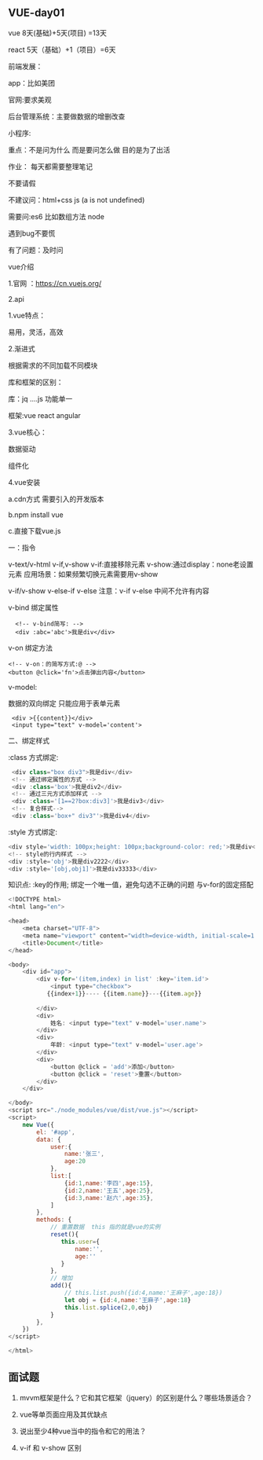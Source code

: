 ## VUE-day01

vue  8天(基础)+5天(项目)  =13天

react 5天（基础）+1（项目）=6天

前端发展：

app：比如美团    

官网:要求美观 

后台管理系统：主要做数据的增删改查

小程序:

重点：不是问为什么  而是要问怎么做  目的是为了出活

作业： 每天都需要整理笔记

不要请假

不建议问：html+css  js (a is not undefined)   

需要问:es6  比如数组方法 node 

遇到bug不要慌

有了问题：及时问



vue介绍

1.官网 ：https://cn.vuejs.org/

2.api

1.vue特点：

易用，灵活，高效

2.渐进式

根据需求的不同加载不同模块

库和框架的区别：

库：jq   ....js  功能单一

框架:vue   react  angular  

3.vue核心：

数据驱动

组件化

4.vue安装

a.cdn方式  需要引入的开发版本

b.npm install vue 

c.直接下载vue.js

一：指令

v-text/v-html    v-if,v-show v-if:直接移除元素  v-show:通过display：none老设置元素 应用场景：如果频繁切换元素需要用v-show    

v-if/v-show  v-else-if v-else   注意：v-if v-else 中间不允许有内容 

v-bind  绑定属性   

```
  <!-- v-bind简写: -->
  <div :abc='abc'>我是div</div>
```

v-on   绑定方法

```
<!-- v-on：的简写方式:@ -->
<button @click='fn'>点击弹出内容</button>
```



v-model:

数据的双向绑定    只能应用于表单元素

```
 <div >{{content}}</div>
 <input type="text" v-model='content'>
```



二、绑定样式

:class 方式绑定:

```js
 <div class="box div3">我是div</div>
 <!-- 通过绑定属性的方式 -->
 <div :class='box'>我是div2</div>
 <!-- 通过三元方式添加样式 -->
 <div :class='[1==2?box:div3]'>我是div3</div>
 <!-- 复合样式-->
 <div :class='box+" div3"'>我是div4</div>
```

:style 方式绑定:

```js
<div style='width: 100px;height: 100px;background-color: red;'>我是div</div>
<!-- style的行内样式 -->
<div :style='obj'>我是div2222</div>
<div :style='[obj,obj1]'>我是div33333</div>
```

知识点: :key的作用; 绑定一个唯一值，避免勾选不正确的问题  与v-for的固定搭配

```js
<!DOCTYPE html>
<html lang="en">

<head>
    <meta charset="UTF-8">
    <meta name="viewport" content="width=device-width, initial-scale=1.0">
    <title>Document</title>
</head>

<body>
    <div id="app">
        <div v-for='(item,index) in list' :key='item.id'>
            <input type="checkbox">
           {{index+1}}---- {{item.name}}---{{item.age}}
          
        </div>
        <div>
            姓名: <input type="text" v-model='user.name'>
        </div>
        <div>
            年龄: <input type="text" v-model='user.age'>
        </div>
        <div>
            <button @click = 'add'>添加</button>
            <button @click = 'reset'>重置</button>
        </div>
    </div>

</body>
<script src="./node_modules/vue/dist/vue.js"></script>
<script>
    new Vue({
        el: '#app', 
        data: {
            user:{
                name:'张三',
                age:20
            },
            list:[
                {id:1,name:'李四',age:15},
                {id:2,name:'王五',age:25},
                {id:3,name:'赵六',age:35},
            ]
        },
        methods: {
            // 重置数据  this 指的就是vue的实例
            reset(){
               this.user={
                   name:'',
                   age:''
               } 
            },
            // 增加
            add(){
                // this.list.push({id:4,name:'王麻子',age:18})
                let obj = {id:4,name:'王麻子',age:18}
                this.list.splice(2,0,obj)
            }
        },
    })
</script>

</html>
```





## 面试题

1. mvvm框架是什么？它和其它框架（jquery）的区别是什么？哪些场景适合？


2. vue等单页面应用及其优缺点
3. 说出至少4种vue当中的指令和它的用法？
4. v-if 和 v-show 区别